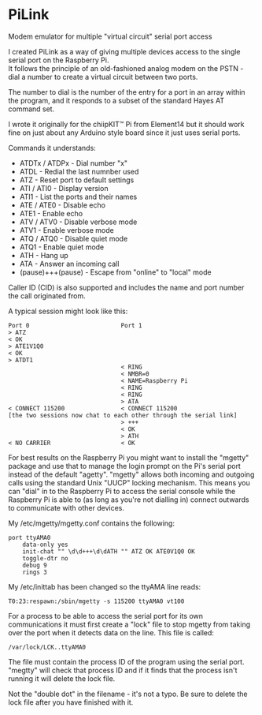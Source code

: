 # PiLink
Modem emulator for multiple "virtual circuit" serial port access

I created PiLink as a way of giving multiple devices access to the single serial port on the Raspberry Pi.  
It follows the principle of an old-fashioned analog modem on the PSTN - dial a number to create a virtual circuit
between two ports.

The number to dial is the number of the entry for a port in an array within the program, and it responds to a subset
of the standard Hayes AT command set.

I wrote it originally for the chiipKIT™ Pi from Element14 but it should work fine on just about any Arduino
style board since it just uses serial ports.

Commands it understands:

* ATDTx / ATDPx - Dial number "x"
* ATDL - Redial the last numnber used
* ATZ - Reset port to default settings
* ATI / ATI0 - Display version
* ATI1 - List the ports and their names
* ATE / ATE0 - Disable echo
* ATE1 - Enable echo
* ATV / ATV0 - Disable verbose mode
* ATV1 - Enable verbose mode
* ATQ / ATQ0 - Disable quiet mode
* ATQ1 - Enable quiet mode
* ATH - Hang up
* ATA - Answer an incoming call
* (pause)+++(pause) - Escape from "online" to "local" mode

Caller ID (CID) is also supported and includes the name and port number the call originated from.

A typical session might look like this:

    Port 0                          Port 1
    > ATZ
    < OK
    > ATE1V1Q0
    < OK
    > ATDT1
                                    < RING
                                    < NMBR=0
                                    < NAME=Raspberry Pi
                                    < RING
                                    < RING
                                    > ATA
    < CONNECT 115200                < CONNECT 115200
    [the two sessions now chat to each other through the serial link]
                                    > +++
                                    < OK
                                    > ATH
    < NO CARRIER                    < OK
    
For best results on the Raspberry Pi you might want to install the "mgetty" package and use that to manage the
login prompt on the Pi's serial port instead of the default "agetty".  "mgetty" allows both incoming and outgoing
calls using the standard Unix "UUCP" locking mechanism.  This means you can "dial" in to the Raspberry Pi to access
the serial console while the Raspberry Pi is able to (as long as you're not dialling in) connect outwards to
communicate with other devices.

My /etc/mgetty/mgetty.conf contains the following:

    port ttyAMA0
        data-only yes
        init-chat "" \d\d+++\d\dATH "" ATZ OK ATE0V1Q0 OK
        toggle-dtr no
        debug 9
        rings 3

My /etc/inittab has been changed so the ttyAMA line reads:

    T0:23:respawn:/sbin/mgetty -s 115200 ttyAMA0 vt100

For a process to be able to access the serial port for its own communications it must first create a "lock" file
to stop mgetty from taking over the port when it detects data on the line.  This file is called:

    /var/lock/LCK..ttyAMA0
    
The file must contain the process ID of the program using the serial port.  "megtty" will check that process ID and
if it finds that the process isn't running it will delete the lock file.

Not the "double dot" in the filename - it's not a typo.  Be sure to delete the lock file after you have finished with
it.
